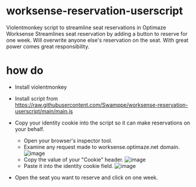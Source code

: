 # worksense-reservation-userscript
Violentmonkey script to streamline seat reservations in Optimaze Worksense
Streamlines seat reservation by adding a button to reserve for one week.
Will overwrite anyone else's reservation on the seat. With great power comes great responsibility.

# how do
- Install violentmonkey
- Install script from https://raw.githubusercontent.com/Swamppe/worksense-reservation-userscript/main/main.js
- Copy your identity cookie into the script so it can make reservations on your behalf.
    - Open your browser's inspector tool.
    - Examine any request made to worksense.optimaze.net domain.
    ![image](https://user-images.githubusercontent.com/25839453/222119812-2273f1d6-b07c-47f9-a92b-ee6c02714fd8.png)
    - Copy the value of your "Cookie" header.
    ![image](https://user-images.githubusercontent.com/25839453/222120340-687a3b24-cc42-47f6-b212-9c2261707885.png)
    - Paste it into the identity cookie field.
    ![image](https://user-images.githubusercontent.com/25839453/222121026-0e225041-42f9-4585-bd7e-be3c48eae16a.png)
    
- Open the seat you want to reserve and click on one week.
